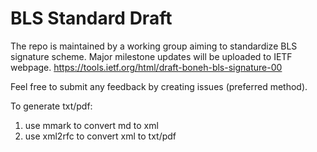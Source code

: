 # BLS Standard Draft

The repo is maintained by a working group aiming to standardize BLS signature scheme. 
Major milestone updates will be uploaded to IETF webpage. 
https://tools.ietf.org/html/draft-boneh-bls-signature-00

Feel free to submit any feedback by creating issues (preferred method). 

To generate txt/pdf: 
1. use mmark to convert md to xml
2. use xml2rfc to convert xml to txt/pdf
